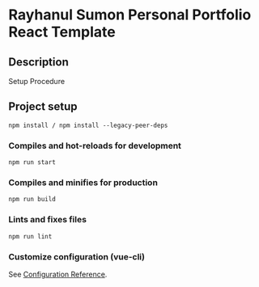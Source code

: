 # Rayhanul Sumon Personal Portfolio React Template

## Description

Setup Procedure 

## Project setup

```
npm install / npm install --legacy-peer-deps 
``` 

### Compiles and hot-reloads for development

``` 
npm run start
```   

### Compiles and minifies for production

```      
npm run build   
```
 
### Lints and fixes files    

```
npm run lint
```

### Customize configuration (vue-cli)

See [Configuration Reference](https://cli.vuejs.org/config/).
